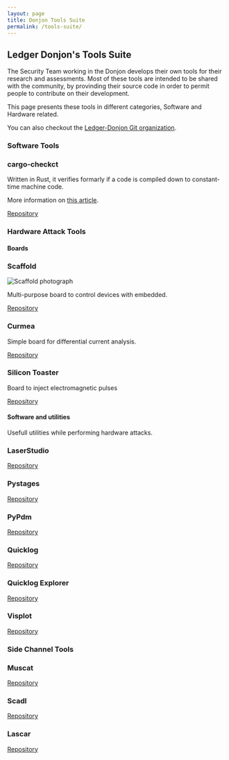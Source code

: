 ```yaml
---
layout: page
title: Donjon Tools Suite
permalink: /tools-suite/
---
```


## Ledger Donjon's Tools Suite

The Security Team working in the Donjon develops their own tools for their research and assessments.
Most of these tools are intended to be shared with the community, by provinding their source code in
order to permit people to contribute on their development.

This page presents these tools in different categories, Software and Hardware related.

You can also checkout the [Ledger-Donjon Git organization](https://github.com/Ledger-Donjon).

### Software Tools

<div class="tool-cards-container">
    <div class="tool-card">
        <h3>cargo-checkct</h3>
        <p>Written in Rust, it verifies formarly if a code is compiled down to constant-time machine code.</p>
        <p>More information on <a href="https://www.ledger.com/blog-cargo-checkct-our-home-made-tool-guarding-against-timing-attacks-is-now-open-source">this article</a>.</p>
        <div class="tool-card-separator"></div>
        <p class="tool-card-repo-link"><a href="https://github.com/Ledger-Donjon/cargo-checkct/">Repository</a></p>
    </div>
</div>

### Hardware Attack Tools

#### Boards

<div class="tool-cards-container">
    <div class="tool-card">
        <h3>Scaffold</h3>
        <img alt="Scaffold photograph" class=""/>
        <p>Multi-purpose board to control devices with embedded.</p>
        <p class="tool-card-repo-link"><a href="https://github.com/Ledger-Donjon/scaffold/">Repository</a></p>
    </div>
    <div class="tool-card">
        <h3>Curmea</h3>
        <p>Simple board for differential current analysis.</p>
        <p class="tool-card-repo-link"><a href="https://github.com/Ledger-Donjon/curmea/">Repository</a></p>
    </div>
    <div class="tool-card">
        <h3>Silicon Toaster</h3>
        <p>Board to inject electromagnetic pulses</p>
        <p class="tool-card-repo-link"><a href="https://github.com/Ledger-Donjon/curmea/">Repository</a></p>
    </div>
</div>

#### Software and utilities

Usefull utilities while performing hardware attacks.

<div class="tool-cards-container">
    <div class="tool-card">
        <h3>LaserStudio</h3>
        <p class="tool-card-repo-link"><a href="https://github.com/Ledger-Donjon/laserstudio/">Repository</a></p>
    </div>
    <div class="tool-card">
        <h3>Pystages</h3>
        <p class="tool-card-repo-link"><a href="https://github.com/Ledger-Donjon/pystages/">Repository</a></p>
    </div>
    <div class="tool-card">
        <h3>PyPdm</h3>
        <p class="tool-card-repo-link"><a href="https://github.com/Ledger-Donjon/pypdm/">Repository</a></p>
    </div>
    <div class="tool-card">
        <h3>Quicklog</h3>
        <p class="tool-card-repo-link"><a href="https://github.com/Ledger-Donjon/quicklog/">Repository</a></p>
    </div>
    <div class="tool-card">
        <h3>Quicklog Explorer</h3>
        <p class="tool-card-repo-link"><a href="https://github.com/Ledger-Donjon/quicklog-explorer/">Repository</a></p>
    </div>
    <div class="tool-card">
        <h3>Visplot</h3>
        <p class="tool-card-repo-link"><a href="https://github.com/Ledger-Donjon/visplot/">Repository</a></p>
    </div>
</div>

### Side Channel Tools

<div class="tool-cards-container">
    <div class="tool-card">
        <h3>Muscat</h3>
        <p class="tool-card-repo-link"><a href="https://github.com/Ledger-Donjon/muscat/">Repository</a></p>
    </div>
    <div class="tool-card">
        <h3>Scadl</h3>
        <p class="tool-card-repo-link"><a href="https://github.com/Ledger-Donjon/scadl/">Repository</a></p>
    </div>
    <div class="tool-card">
        <h3>Lascar</h3>
        <p class="tool-card-repo-link"><a href="https://github.com/Ledger-Donjon/lascar/">Repository</a></p>
    </div>
</div>
